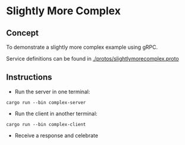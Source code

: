 # Slightly More Complex

## Concept

To demonstrate a slightly more complex example using gRPC.

Service definitions can be found in [./protos/slightlymorecomplex.proto](./protos/slightlymorecomplex.proto)

## Instructions

* Run the server in one terminal:

```shell
cargo run --bin complex-server
```

* Run the client in another terminal:

```shell
cargo run --bin complex-client
```

* Receive a response and celebrate


